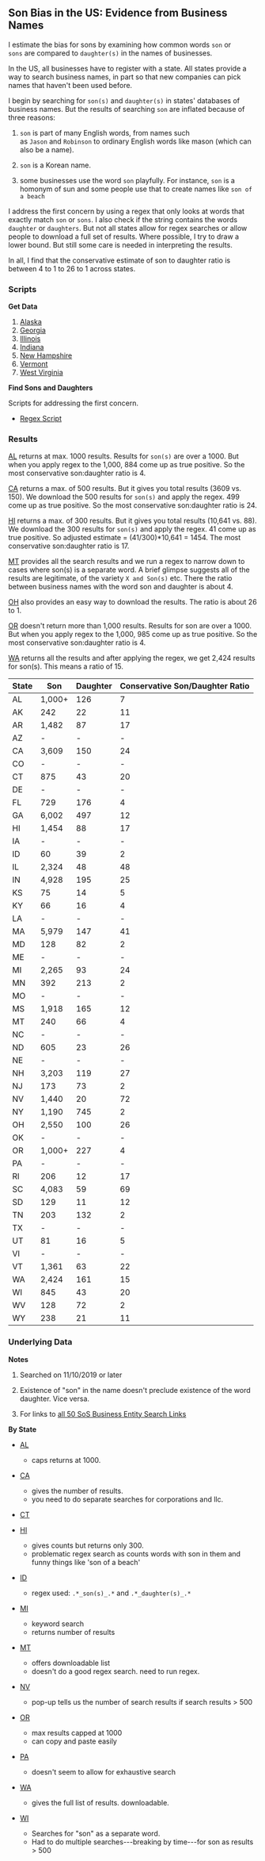 ## Son Bias in the US: Evidence from Business Names


I estimate the bias for sons by examining how common words `son` or `sons` are compared to `daughter(s)` in the names of businesses.

In the US, all businesses have to register with a state. All states provide a way to search business names, in part so that new companies can pick names that haven't been used before.

I begin by searching for `son(s)` and `daughter(s)` in states' databases of business names. But the results of searching `son` are inflated because of three reasons:

1. `son` is part of many English words, from names such as `Jason` and `Robinson` to ordinary English words like mason (which can also be a name).

2. `son` is a Korean name. 

3. some businesses use the word `son` playfully. For instance, `son` is a homonym of sun and some people use that to create names like `son of a beach`

I address the first concern by using a regex that only looks at words that exactly match `son` or `sons`. I also check if the string contains the words `daughter` or `daughters`. But not all states allow for regex searches or allow people to download a full set of results. Where possible, I try to draw a lower bound. But still some care is needed in interpreting the results.

In all, I find that the conservative estimate of son to daughter ratio is between 4 to 1 to 26 to 1 across states.

### Scripts

**Get Data**

1. [Alaska](scripts/ak_son.ipynb)
2. [Georgia](scripts/ga_son.ipynb)
3. [Illinois](scripts/il_son.ipynb)
4. [Indiana](scripts/in_son.ipynb)
5. [New Hampshire](scripts/nh_son.ipynb)
6. [Vermont](scripts/vt_son.ipynb)
7. [West Virginia](scripts/wv_son.ipynb)

**Find Sons and Daughters**

Scripts for addressing the first concern.

* [Regex Script](scripts/dson.R)

### Results 

[AL](data/al) returns at max. 1000 results. Results for `son(s)` are over a 1000. But when you apply regex to the 1,000, 884 come up as true positive. So the most conservative son:daughter ratio is 4. 

[CA](data/ca) returns a max. of 500 results. But it gives you total results (3609 vs. 150). We download the 500 results for `son(s)` and apply the regex. 499 come up as true positive. So the most conservative son:daughter ratio is 24. 

[HI](data/hi) returns a max. of 300 results. But it gives you total results (10,641 vs. 88). We download the 300 results for `son(s)` and apply the regex. 41 come up as true positive. So adjusted estimate = (41/300)*10,641 = 1454. The most conservative son:daughter ratio is 17. 

[MT](data/mt/) provides all the search results and we run a regex to narrow down to cases where son(s) is a separate word. A brief glimpse suggests all of the results are legitimate, of the variety `X and Son(s)` etc. There the ratio between business names with the word son and daughter is about 4. 

[OH](data/oh/) also provides an easy way to download the results. The ratio is about 26 to 1.   

[OR](data/or/) doesn't return more than 1,000 results. Results for son are over a 1000. But when you apply regex to the 1,000, 985 come up as true positive. So the most conservative son:daughter ratio is 4. 

[WA](data/wa/) returns all the results and after applying the regex, we get 2,424 results for son(s). This means a ratio of 15. 

| State | Son     | Daughter| Conservative Son/Daughter Ratio | 
|-------|---------|---------|---------------------------------|
|  AL   |  1,000+ |  126    |        7          |
|  AK   |  242    |  22     |        11         |
|  AR   |  1,482  |  87     |        17         |
|  AZ   |  -      |  -      |        -          |
|  CA   |  3,609  |  150    |        24         |
|  CO   |   -     |   -     |         -         |
|  CT   |  875    |  43     |        20         |
|  DE   |   -     |   -     |         -         |
|  FL   |  729    |  176    |         4         |
|  GA   |  6,002  |  497    |        12         |
|  HI   |  1,454  |  88     |        17         |
|  IA   |  -      |  -      |        -          | 
|  ID   |  60     |  39     |        2          | 
|  IL   |  2,324  |  48     |        48         |
|  IN   |  4,928  |  195    |        25         |
|  KS   |  75     |  14     |        5          |
|  KY   |  66     |  16     |        4          |
|  LA   |  -      |  -      |        -          |
|  MA   |  5,979  |  147    |        41         |
|  MD   |  128    |  82     |         2         |
|  ME   |   -     |   -     |         -         |
|  MI   |  2,265  |  93     |        24         |
|  MN   |  392    |  213    |         2         |
|  MO   |   -     |   -     |         -         |
|  MS   |  1,918  |  165    |        12         |
|  MT   |  240    |  66     |         4         |
|  NC   |    -    |   -     |         -         |
|  ND   |   605   |    23   |         26        |
|  NE   |   -     |   -     |         -         |
|  NH   |   3,203 |  119    |         27        |
|  NJ   |   173   |  73     |         2         |
|  NV   |  1,440  |  20     |        72         |
|  NY   |  1,190  |  745    |         2         |
|  OH   |  2,550  |  100    |        26         |
|  OK   |   -     |   -     |         -         |
|  OR   |  1,000+ |  227    |        4          |
|  PA   |   -     |   -     |         -         |
|  RI   |  206    |   12    |        17         |
|  SC   |  4,083  |   59    |        69         |
|  SD   |  129    |   11    |        12         |
|  TN   |  203    |  132    |         2         |
|  TX   |   -     |    -    |         -         |
|  UT   |   81    |   16    |         5         |
|  VI   |   -     |   -     |         -         |
|  VT   |  1,361  |   63    |        22         |
|  WA   |  2,424  |  161    |        15         |
|  WI   |  845    |  43     |        20         |
|  WV   |  128    |  72     |        2          |
|  WY   |  238    |   21    |        11         |

### Underlying Data

**Notes**

1. Searched on 11/10/2019 or later

2. Existence of "son" in the name doesn't preclude existence of the word daughter. Vice versa. 

3. For links to [all 50 SoS Business Entity Search Links](https://www.llcuniversity.com/50-secretary-of-state-sos-business-entity-search/)

**By State**

* [AL](https://www.sos.alabama.gov/government-records/business-entity-records)
    - caps returns at 1000.

* [CA](https://businesssearch.sos.ca.gov/)
    - gives the number of results. 
    - you need to do separate searches for corporations and llc. 

* [CT](https://www.concord-sots.ct.gov/CONCORD/online?sn=PublicInquiry&eid=9740)

* [HI](https://hbe.ehawaii.gov/documents/search.html)
    - gives counts but returns only 300. 
    - problematic regex search as counts words with son in them and funny things like 'son of a beach'

* [ID](https://sosbiz.idaho.gov/search/business)
    - regex used: `.*_son(s)_.*` and `.*_daughter(s)_.*`

* [MI](https://cofs.lara.state.mi.us/SearchApi/Search/Search)
    - keyword search
    - returns number of results

* [MT](https://sosmt.gov/business/)
    - offers downloadable list
    - doesn't do a good regex search. need to run regex.

* [NV](https://esos.nv.gov/EntitySearch/OnlineEntitySearch)
    - pop-up tells us the number of search results if search results > 500

* [OR](http://egov.sos.state.or.us/br/pkg_web_name_srch_inq.login)
    - max results capped at 1000
    - can copy and paste easily

* [PA](https://www.corporations.pa.gov/Search/corpsearch) 
    - doesn't seem to allow for exhaustive search

* [WA](https://ccfs.sos.wa.gov/#/)
    - gives the full list of results. downloadable.

* [WI](https://www.wdfi.org/apps/CorpSearch/Advanced.aspx?type=Simple&q=son)
    - Searches for "son" as a separate word.
    - Had to do multiple searches---breaking by time---for son as results > 500

